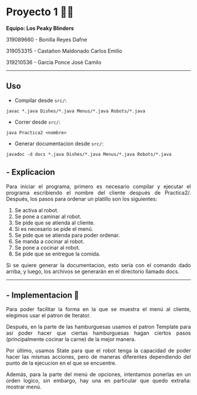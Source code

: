 # **Proyecto 1** 🏪💵

**Equipo: Los Peaky Blinders**

319089660 - Bonilla Reyes Dafne

319053315 - Castañon Maldonado Carlos Emilio

319210536 - García Ponce José Camilo

---

## **Uso**

- Compilar desde `src/`:

```
javac *.java Dishes/*.java Menus/*.java Robots/*.java
```

- Correr desde `src/`:

```
java Practica2 <nombre>
```

- Generar documentacion desde `src/`:

```
javadoc -d docs *.java Dishes/*.java Menus/*.java Robots/*.java
```

## **- Explicacion**

<div align="justify">
Para iniciar el programa, primero es necesario compilar y ejecutar el programa escribiendo el nombre del cliente después de Practica2/. Después, los pasos para ordenar un platillo son los siguientes:

1. Se activa al robot.
2. Se pone a caminar al robot.
3. Se pide que se atienda al cliente.
4. Si es necesario se pide el menú.
5. Se pide que se atienda para poder ordenar.
6. Se manda a cocinar al robot.
7. Se pone a cocinar al robot.
8. Se pide que se entregue la comida.

Si se quiere generar la documentacion, esto sería con el comando dado arriba, y luego, los archivos se generarán en el directorio llamado docs.

</div>

---

## **- Implementacion** 🔎

<div align="justify">
Para poder facilitar la forma en la que se muestra el menú al cliente, elegimos usar el patron de Iterator.

Después, en la parte de las hamburguesas usamos el patron Template para así poder hacer que ciertas hamburguesas hagan ciertos pasos (principalmente cocinar la carne) de la mejor manera.

Por último, usamos State para que el robot tenga la capacidad de poder hacer las mismas acciones, pero de maneras diferentes dependiendo del punto de la ejecucion en el que se encuentre.

Además, para la parte del menú de opciones, intentamos ponerlas en un orden logico, sin embargo, hay
una en particular que quedo extraña: mostrar menú.

</div>
